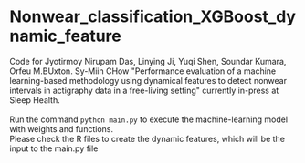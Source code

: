 # Nonwear_classification_XGBoost_dynamic_feature
Code for Jyotirmoy Nirupam Das, Linying Ji, Yuqi Shen, Soundar Kumara, Orfeu M.BUxton. Sy-Miin CHow "Performance evaluation of a machine learning-based methodology using dynamical features to detect nonwear intervals in actigraphy data in a free-living setting" currently in-press at Sleep Health.<br/> <br/>
Run the command `python main.py` to execute the machine-learning model with weights and functions.<br/>Please check the R files to create the dynamic features, which will be the input to the main.py file
